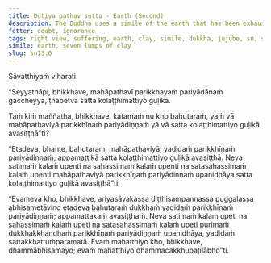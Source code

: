 ```yaml
---
title: Dutiya pathav sutta - Earth (Second)
description: The Buddha uses a simile of the earth that has been exhausted and depleted to illustrate the extent of suffering that is exhausted and overcome by a disciple of the Noble Ones who has attained right view.
fetter: doubt, ignorance
tags: right view, suffering, earth, clay, simile, dukkha, jujube, sn, sn12-21, sn13
simile: earth, seven lumps of clay
slug: sn13.6
---
```


Sāvatthiyaṁ viharati.

“Seyyathāpi, bhikkhave, mahāpathavī parikkhayaṁ pariyādānaṁ gaccheyya, ṭhapetvā satta kolaṭṭhimattiyo guḷikā.

Taṁ kiṁ maññatha, bhikkhave, katamaṁ nu kho bahutaraṁ, yaṁ vā mahāpathaviyā parikkhīṇaṁ pariyādiṇṇaṁ yā vā satta kolaṭṭhimattiyo guḷikā avasiṭṭhā”ti?

“Etadeva, bhante, bahutaraṁ, mahāpathaviyā, yadidaṁ parikkhīṇaṁ pariyādiṇṇaṁ; appamattikā satta kolaṭṭhimattiyo guḷikā avasiṭṭhā. Neva satimaṁ kalaṁ upenti na sahassimaṁ kalaṁ upenti na satasahassimaṁ kalaṁ upenti mahāpathaviyā parikkhīṇaṁ pariyādiṇṇaṁ upanidhāya satta kolaṭṭhimattiyo guḷikā avasiṭṭhā”ti.

“Evameva kho, bhikkhave, ariyasāvakassa diṭṭhisampannassa puggalassa abhisametāvino etadeva bahutaraṁ dukkhaṁ yadidaṁ parikkhīṇaṁ pariyādiṇṇaṁ; appamattakaṁ avasiṭṭhaṁ. Neva satimaṁ kalaṁ upeti na sahassimaṁ kalaṁ upeti na satasahassimaṁ kalaṁ upeti purimaṁ dukkhakkhandhaṁ parikkhīṇaṁ pariyādiṇṇaṁ upanidhāya, yadidaṁ sattakkhattuṁparamatā. Evaṁ mahatthiyo kho, bhikkhave, dhammābhisamayo; evaṁ mahatthiyo dhammacakkhupaṭilābho”ti.

